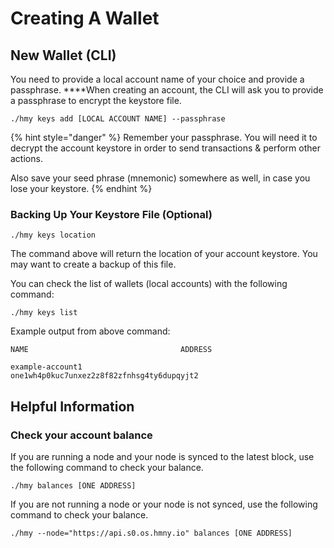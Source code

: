 # Creating A Wallet

## New Wallet \(CLI\) <a id="new-local-account-creation"></a>

You need to provide a local account name of your choice and provide a passphrase. ****When creating an account, the CLI will ask you to provide a passphrase to encrypt the keystore file.‌ 

```text
./hmy keys add [LOCAL ACCOUNT NAME] --passphrase
```

{% hint style="danger" %}
Remember your passphrase. You will need it to decrypt the account keystore in order to send transactions & perform other actions.

Also save your seed phrase \(mnemonic\) somewhere as well, in case you lose your keystore.
{% endhint %}

### Backing Up Your Keystore File \(Optional\)

```text
./hmy keys location
```

The command above will return the location of your account keystore. You may want to create a backup of this file.‌

You can check the list of wallets \(local accounts\) with the following command:

```text
./hmy keys list
```

Example output from above command:

```text
NAME                                  ADDRESS

example-account1                      one1wh4p0kuc7unxez2z8f82zfnhsg4ty6dupqyjt2
```

## Helpful Information

### Check your account balance

If you are running a node and your node is synced to the latest block, use the following command to check your balance.

```text
./hmy balances [ONE ADDRESS]
```

If you are not running a node or your node is not synced, use the following command to check your balance.

```text
./hmy --node="https://api.s0.os.hmny.io" balances [ONE ADDRESS]
```

